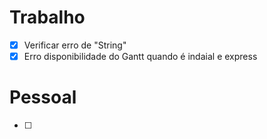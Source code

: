 
# Trabalho

- [x] Verificar erro de "String"
- [x] Erro disponibilidade do Gantt quando é indaial e express

# Pessoal

- [ ] 
